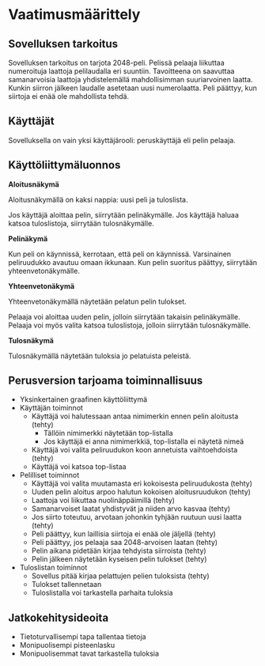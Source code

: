 # Vaatimusmäärittely

## Sovelluksen tarkoitus

Sovelluksen tarkoitus on tarjota 2048-peli. Pelissä pelaaja liikuttaa numeroituja laattoja pelilaudalla eri suuntiin. Tavoitteena on saavuttaa samanarvoisia laattoja yhdistelemällä mahdollisimman suuriarvoinen laatta. Kunkin siirron jälkeen laudalle asetetaan uusi numerolaatta. Peli päättyy, kun siirtoja ei enää ole mahdollista tehdä.

## Käyttäjät

Sovelluksella on vain yksi käyttäjärooli: peruskäyttäjä eli pelin pelaaja.

## Käyttöliittymäluonnos

**Aloitusnäkymä**

Aloitusnäkymällä on kaksi nappia: uusi peli ja tuloslista.

Jos käyttäjä aloittaa pelin, siirrytään pelinäkymälle. Jos käyttäjä haluaa katsoa tuloslistoja, siirrytään tulosnäkymälle.

**Pelinäkymä**

Kun peli on käynnissä, kerrotaan, että peli on käynnissä. Varsinainen peliruudukko avautuu omaan ikkunaan. Kun pelin suoritus päättyy, siirrytään yhteenvetonäkymälle.

**Yhteenvetonäkymä**

Yhteenvetonäkymällä näytetään pelatun pelin tulokset.

Pelaaja voi aloittaa uuden pelin, jolloin siirrytään takaisin pelinäkymälle. Pelaaja voi myös valita katsoa tuloslistoja, jolloin siirrytään tulosnäkymälle.

**Tulosnäkymä**

Tulosnäkymällä näytetään tuloksia jo pelatuista peleistä.


## Perusversion tarjoama toiminnallisuus
* Yksinkertainen graafinen käyttöliittymä
* Käyttäjän toiminnot
    * Käyttäjä voi halutessaan antaa nimimerkin ennen pelin aloitusta (tehty)
        * Tällöin nimimerkki näytetään top-listalla
        * Jos käyttäjä ei anna nimimerkkiä, top-listalla ei näytetä nimeä
    * Käyttäjä voi valita peliruudukon koon annetuista vaihtoehdoista (tehty)
    * Käyttäjä voi katsoa top-listaa
* Pelilliset toiminnot
    * Käyttäjä voi valita muutamasta eri kokoisesta peliruudukosta (tehty)
    * Uuden pelin aloitus arpoo halutun kokoisen aloitusruudukon (tehty)
    * Laattoja voi liikuttaa nuolinäppäimillä (tehty)
    * Samanarvoiset laatat yhdistyvät ja niiden arvo kasvaa (tehty)
    * Jos siirto toteutuu, arvotaan johonkin tyhjään ruutuun uusi laatta (tehty)
    * Peli päättyy, kun laillisia siirtoja ei enää ole jäljellä (tehty)
    * Peli päättyy, jos pelaaja saa 2048-arvoisen laatan (tehty)
    * Pelin aikana pidetään kirjaa tehdyista siirroista (tehty)
    * Pelin jälkeen näytetään kyseisen pelin tulokset (tehty)
* Tuloslistan toiminnot
    * Sovellus pitää kirjaa pelattujen pelien tuloksista (tehty)
    * Tulokset tallennetaan
    * Tuloslistalla voi tarkastella parhaita tuloksia

## Jatkokehitysideoita
* Tietoturvallisempi tapa tallentaa tietoja
* Monipuolisempi pisteenlasku
* Monipuolisemmat tavat tarkastella tuloksia